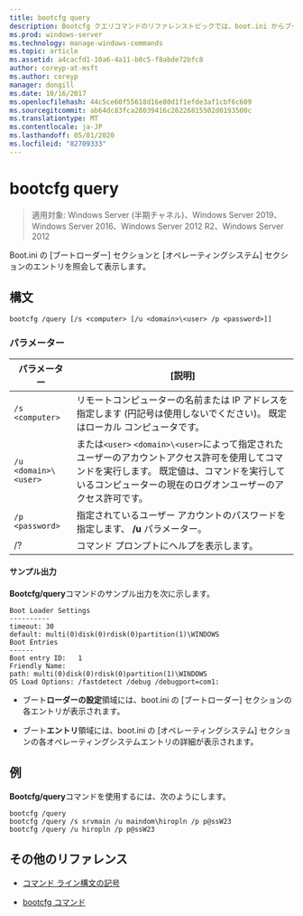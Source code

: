```yaml
---
title: bootcfg query
description: Bootcfg クエリコマンドのリファレンストピックでは、boot.ini からブートローダーとオペレーティングシステムのセクションエントリを照会して表示します。
ms.prod: windows-server
ms.technology: manage-windows-commands
ms.topic: article
ms.assetid: a4cacfd1-10a6-4a11-b0c5-f8abde72bfc8
author: coreyp-at-msft
ms.author: coreyp
manager: dongill
ms.date: 10/16/2017
ms.openlocfilehash: 44c5ce60f55618d16e80d1f1efde3af1cbf6c609
ms.sourcegitcommit: ab64dc83fca28039416c26226815502d0193500c
ms.translationtype: MT
ms.contentlocale: ja-JP
ms.lasthandoff: 05/01/2020
ms.locfileid: "82709333"
---
```

# <a name="bootcfg-query"></a>bootcfg query

> 適用対象: Windows Server (半期チャネル)、Windows Server 2019、Windows Server 2016、Windows Server 2012 R2、Windows Server 2012

Boot.ini の [ブートローダー] セクションと [オペレーティングシステム] セクションのエントリを照会して表示します。

## <a name="syntax"></a>構文

```
bootcfg /query [/s <computer> [/u <domain>\<user> /p <password>]]
```

### <a name="parameters"></a>パラメーター

| パラメーター | [説明] |
| --------- | ----------- |
| `/s <computer>` | リモートコンピューターの名前または IP アドレスを指定します (円記号は使用しないでください)。 既定はローカル コンピュータです。 |
| `/u <domain>\<user>`  | または`<user>` `<domain>\<user>`によって指定されたユーザーのアカウントアクセス許可を使用してコマンドを実行します。 既定値は、コマンドを実行しているコンピューターの現在のログオンユーザーのアクセス許可です。 |
| `/p <password>` | 指定されているユーザー アカウントのパスワードを指定します、 **/u** パラメーター。 |
| /? | コマンド プロンプトにヘルプを表示します。 |

#### <a name="sample-output"></a>サンプル出力

**Bootcfg/query**コマンドのサンプル出力を次に示します。
  
```
Boot Loader Settings
----------
timeout: 30
default: multi(0)disk(0)rdisk(0)partition(1)\WINDOWS
Boot Entries
------
Boot entry ID:   1
Friendly Name:
path: multi(0)disk(0)rdisk(0)partition(1)\WINDOWS
OS Load Options: /fastdetect /debug /debugport=com1:
```

- ブート**ローダーの設定**領域には、boot.ini の [ブートローダー] セクションの各エントリが表示されます。

- ブート**エントリ**領域には、boot.ini の [オペレーティングシステム] セクションの各オペレーティングシステムエントリの詳細が表示されます。

## <a name="examples"></a>例

**Bootcfg/query**コマンドを使用するには、次のようにします。

```
bootcfg /query
bootcfg /query /s srvmain /u maindom\hiropln /p p@ssW23
bootcfg /query /u hiropln /p p@ssW23
```

## <a name="additional-references"></a>その他のリファレンス

- [コマンド ライン構文の記号](command-line-syntax-key.md)

- [bootcfg コマンド](bootcfg.md)
